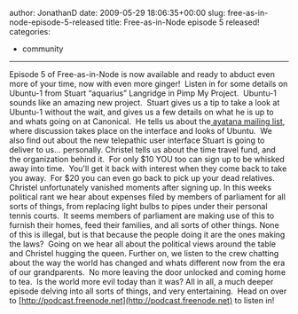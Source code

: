 author: JonathanD
date: 2009-05-29 18:06:35+00:00
slug: free-as-in-node-episode-5-released
title: Free-as-in-Node episode 5 released!
categories:
- community
---

Episode 5 of Free-as-in-Node is now available and ready to abduct even more of your time, now with even more ginger!  Listen in for some details on Ubuntu-1 from Stuart “aquarius” Langridge in Pimp My Project.  Ubuntu-1 sounds like an amazing new project.  Stuart gives us a tip to take a look at Ubuntu-1 without the wait, and gives us a few details on what he is up to and whats going on at Canonical.  He tells us about the[ ayatana mailing list](https://lists.launchpad.net/ayatana), where discussion takes place on the interface and looks of Ubuntu.  We also find out about the new telepathic user interface Stuart is going to deliver to us... personally.
Christel tells us about the time travel fund, and the organization behind it.  For only $10 YOU too can sign up to be whisked away into time.  You'll get it back with interest when they come back to take you away.  For $20 you can even go back to pick up your dead relatives.   Christel unfortunately vanished moments after signing up.
In this weeks political rant we hear about expenses filed by members of parliament for all sorts of things, from replacing light bulbs to pipes under their personal tennis courts.  It seems members of parliament are making use of this to furnish their homes, feed their families, and all sorts of other things. None of this is illegal, but is that because the people doing it are the ones making the laws?  Going on we hear all about the political views around the table and Christel hugging the queen.
Further on, we listen to the crew chatting about the way the world has changed and whats different now from the era of our grandparents.  No more leaving the door unlocked and coming home to tea.  Is the world more evil today than it was?
All in all, a much deeper episode delving into all sorts of things, and very entertaining.  Head on over to [http://podcast.freenode.net](http://podcast.freenode.net) to listen in!
